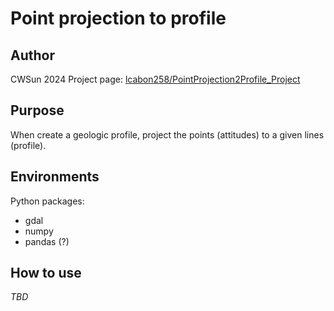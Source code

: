 # Point projection to profile
## Author   
CWSun 2024 
Project page: [lcabon258/PointProjection2Profile_Project](https://github.com/lcabon258/PointProjection2Profile_Project)  
## Purpose  
When create a geologic profile, project the points (attitudes) to a given lines (profile).  
## Environments  
Python packages:  
* gdal 
* numpy
* pandas (?) 
  
## How to use  
*TBD*  
